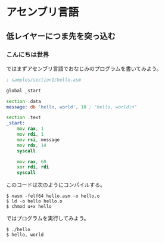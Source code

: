 # アセンブリ言語

## 低レイヤーにつま先を突っ込む

### こんにちは世界

ではまずアセンブリ言語でおなじみのプログラムを書いてみよう。

```asm:hello.asm
; samples/section1/hello.asm

global _start

section .data
message: db 'hello, world', 10 ; "hello, world\n"

section .text
_start:
    mov rax, 1
    mov rdi, 1
    mov rsi, message
    mov rdx, 14
    syscall

    mov rax, 60
    xor rdi, rdi
    syscall
```

このコードは次のようにコンパイルする。

```text
$ nasm -felf64 hello.asm -o hello.o
$ ld -o hello hello.o
$ chmod u+x hello
```

ではプログラムを実行してみよう。

```text
$ ./hello
$ hello, world